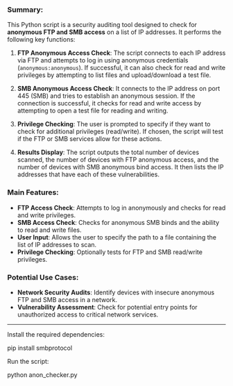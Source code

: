 ### Summary:

This Python script is a security auditing tool designed to check for **anonymous FTP and SMB access** on a list of IP addresses. It performs the following key functions:

1. **FTP Anonymous Access Check**: The script connects to each IP address via FTP and attempts to log in using anonymous credentials (`anonymous:anonymous`). If successful, it can also check for read and write privileges by attempting to list files and upload/download a test file.

2. **SMB Anonymous Access Check**: It connects to the IP address on port 445 (SMB) and tries to establish an anonymous session. If the connection is successful, it checks for read and write access by attempting to open a test file for reading and writing.

3. **Privilege Checking**: The user is prompted to specify if they want to check for additional privileges (read/write). If chosen, the script will test if the FTP or SMB services allow for these actions.

4. **Results Display**: The script outputs the total number of devices scanned, the number of devices with FTP anonymous access, and the number of devices with SMB anonymous bind access. It then lists the IP addresses that have each of these vulnerabilities.

### Main Features:
- **FTP Access Check**: Attempts to log in anonymously and checks for read and write privileges.
- **SMB Access Check**: Checks for anonymous SMB binds and the ability to read and write files.
- **User Input**: Allows the user to specify the path to a file containing the list of IP addresses to scan.
- **Privilege Checking**: Optionally tests for FTP and SMB read/write privileges.

### Potential Use Cases:
- **Network Security Audits**: Identify devices with insecure anonymous FTP and SMB access in a network.
- **Vulnerability Assessment**: Check for potential entry points for unauthorized access to critical network services.



------------------------------------------------------------------------------------------------------------------------------------------------------------------------------------------



Install the required dependencies:

pip install smbprotocol


Run the script:


python anon_checker.py

